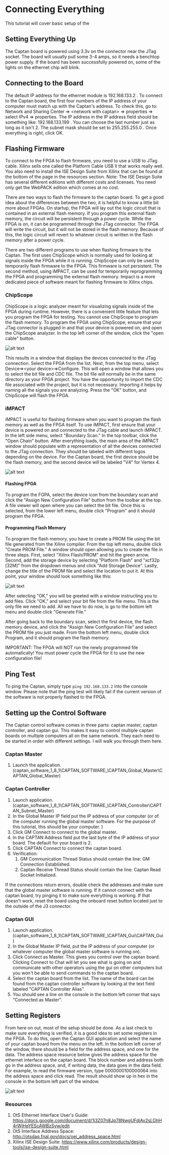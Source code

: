 # Connecting Everything

This tutorial will cover basic setup of the 

## Setting Everything Up

The Captan board is powered using 3.3v on the connector near the JTag socket.  The board will usually pull some 3-4 amps, so it needs a benchtop power supply.  If the board has been successfully powered on, some of the lights on the ethernet chip will blink.  

## Connecting to the Board

The default IP address for the ethernet module is 192.168.133.2 .  To connect to the Captan board, the first four numbers of the IP address of your computer must match up with the Captan's address.  To check this, go to: Network and Sharing Center => \<network with captan\> => properties => select IPv4 => properties.  The IP address in the IP address field should be something like: 192.168.133.199 . You can choose the last number just as long as it isn't 2.  The subnet mask should be set to 255.255.255.0 . Once everything is right, click OK.  

## Flashing Firmware

To connect to the FPGA to flash firmware, you need to use a USB to JTag cable.  Xilinx sells one called the Platform Cable USB II that works really well.  You also need to install the ISE Design Suite from Xilinx that can be found at the bottom of the page in the resources section. Note:  The ISE Design Suite has several different editions with different costs and licenses.  You need only get the WebPACK edition which comes at no cost.  

There are two ways to flash the firmware to the captan board.  To get a good idea about the differences between the two, it is helpful to know a little bit more about FPGAs.  On startup, the FPGA will lay out the logic circuit that is contained in an external flash memory.  If you program this external flash memory, the circuit will be persistent through a power cycle.  While the FPGA is on, it can be programmed through the JTag connector.  The FPGA will write the circuit, but it will not be stored in the flash memory.  Because of this, the logic circuit will revert to whatever circuit is written in the flash memory after a power cycle.  

There are two different programs to use when flashing firmware to the Captan.  The first uses ChipScope which is normally used for looking at signals inside the FPGA while it is running.  ChipScope can only be used to temporarily flash firmware to the FPGA.  This firmware is not persistent.  The second method, using iMPACT, can be used for temporarily reprogramming the FPGA and programming the external flash memory.  Impact is a more dedicated piece of software meant for flashing firmware to Xilinx chips.  

### ChipScope

ChipScope is a logic analyzer meant for visualizing signals inside of the FPGA during runtime.  However, there is a convenient little feature that lets you program the FPGA for testing.  You cannot use ChipScope to program the flash memory.  To program the FPGA using ChipScope, ensure that your JTag connector is plugged in and that your device is powered on, and open the ChipScope analyzer. In the top left corner of the window, click the "open cable" button.  

![alt text](https://github.com/CollinBradford/IntroducingCaptan/blob/master/ConnectingEverything/Images/Open_Cable.png "Open Cable")

This results in a window that displays the devices connected to the JTag connection.  Select the FPGA from the list.  Next, from the top menu, select Device=>\<your device\>=>Configure.  This will open a window that allows you to select the bit file and CDC file.  The bit file will normally be in the same directory as your FPGA project.  You have the opportunity to import the CDC file associated with the project, but it is not necessary.  Importing it helps by naming all the signals you are analyzing.  Press the "OK" button, and ChipScope will flash the FPGA.  

### iMPACT

iMPACT is useful for flashing firmware when you want to program the flash memory as well as the FPGA itself.  To use iMPACT, first ensure that your device is powered on and connected to the JTag cable and launch iMPACT.  In the left side menu, select "Boundary Scan."  In the top toolbar, click the "Open Chain" button.  After everything loads, the main area of the iMPACT window should populate with a representation of all the devices connected to the JTag connection.  They should be labeled with different logos depending on the device.  For the Captan board, the first device should be the flash memory, and the second device will be labeled "V4" for Vertex 4.  

![alt text](https://github.com/CollinBradford/IntroducingCaptan/blob/master/ConnectingEverything/Images/iMPACT%20Main%20Window.png "iMPACT Main Window")

#### Flashing FPGA

To program the FGPA, select the device icon from the boundary scan and click the "Assign New Configuration File" button from the toolbar at the top.  A file viewer will open where you can select the bit file.  Once this is selected, from the lower left menu, double click "Program" and it should program the FPGA.  

#### Programming Flash Memory

To program the flash memory, you have to create a PROM file using the bit file generated from the Xilinx compiler.  From the top left menu, double click "Create PROM File."  A window should open allowing you to create the file in three steps.  First, select "Xilinx Flash/PROM" and hit the green arrow.  Second, add the storage device by selecting "Platform Flash" and "xcf32p [32M]" from the dropdown menus and click "Add Storage Device".  Lastly, change the title of the PROM file and select the location to put it.  At this point, your window should look something like this: 

![alt text](https://github.com/CollinBradford/IntroducingCaptan/blob/master/ConnectingEverything/Images/PROM%20Generator.PNG "PROM File Generator Window")

After selecting "OK," you will be greeted with a window instructing you to add files.  Click "OK," and select your bit file from the file menu.  This is the only file we need to add.  All we have to do now, is go to the bottom left menu and double click "Generate File."  

After going back to the boundary scan, select the first device, the flash memory device, and click the "Assign New Configuration File" and select the PROM file you just made.  From the bottom left menu, double click Program, and it should program the flash memory.  

IMPORTANT: The FPGA will NOT run the newly programmed file automatically!  You must power cycle the FPGA for it to use the new configuration file!  

## Ping Test 

To ping the Captan, simply type `ping 192.168.133.2` into the console window.  Please note that the ping test will likely fail if the current version of the software is not properly flashed to the FPGA.  

## Setting up the Control Software

The Captan control software comes in three parts: captan master, captan controller, and captan gui.  This makes it easy to control multiple captan boards on multiple computers all on the same network.  They each need to be started in order with different settings.  I will walk you through them here.  

### Captan Master

1. Launch the application. (captan_software_1_8_1\CAPTAN_SOFTWARE_\CAPTAN_Global_Master\CAPTAN_Global_Master) 

### Captan Controller

1. Launch application. (captan_software_1_8_1\CAPTAN_SOFTWARE_\CAPTAN_Controller\CAPTAN_Subnet_Master)
2. In the Global Master IP field put the IP address of your computer (or of the computer running the global master software.  For the purpose of this tutorial, this should be your computer.  )
3. Click GM Connect to connect to the global master.  
4. In the CAPTAN Address field put the last byte of the IP address of your board.  The default for your board is 2.  
5. Click CAPTAN Connect to connect the captan board.  
6. Verification:  
    1. GM Communication Thread Status should contain the line: GM Connection Established.  
    2. Captan Receive Thread Status  should contain the line: Captan Read Socket Initialized.  
  
If the connections return errors, double check the addresses and make sure that the global master software is running.  If it cannot connect with the captan board, try pinging it to make sure everything is working.  If that doesn't work, reset the board using the onboard reset button located just to the outside of the J3 connector.  

### Captan GUI

1. Launch application.  (captan_software_1_8_1\CAPTAN_SOFTWARE_\CAPTAN_Gui\CAPTAN_Gui)
2. In the Global Master IP field, put the IP address of your computer (or whatever computer the global master software is running on).
3. Click Connect as Master.  This gives you control over the captan board.  Clicking Connect to Chat will let you see what is going on and communicate with other operators using the gui on other computers but you won't be able to send commands to the captan board.
4. Select the captan board from the list.  The name of the board can be found from the captan controller software by looking at the text field labeled "CAPTAN Controller Alias".
5. You should see a line on the console in the bottom left corner that says "Connected as Master".  

## Setting Registers

From here on out, most of the setup should be done.  As a last check to make sure everything is verified, it is a good idea to set some registers in the FPGA.  To do this, open the Captan GUI application and select the name of your captan board from the menu on the left.  In the bottom left corner of the window, there should be a field for the address space, and one for the data.  The address space resource below gives the address space for the ethernet interface on the captan board.  The block number and address both go in the address space, and, if writing data, the data goes in the data field.  For example, to read the firmware version, type 0000000100000064 into the address space and click read.  The result should show up in hex in the console in the bottom left part of the window.  

![alt text](https://github.com/CollinBradford/IntroducingCaptan/blob/master/ConnectingEverything/Images/Captan%20GUI.png "Captan GUI")


### Resources

1. OtS Ethernet Interface User's Guide:  https://docs.google.com/document/d/1i3Z07n8Jq78NwgUFdjAv2sLGhH4rWjHeYEScAWBzSyw/edit
2. OtS Interface Address Space:  http://otsdaq.fnal.gov/docs/oei_address_space.html
3. Xilinx ISE Design Suite: https://www.xilinx.com/products/design-tools/ise-design-suite.html


